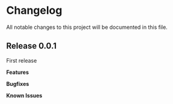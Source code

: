 # Changelog

All notable changes to this project will be documented in this file.

## Release 0.0.1
First release

**Features**

**Bugfixes**

**Known Issues**
